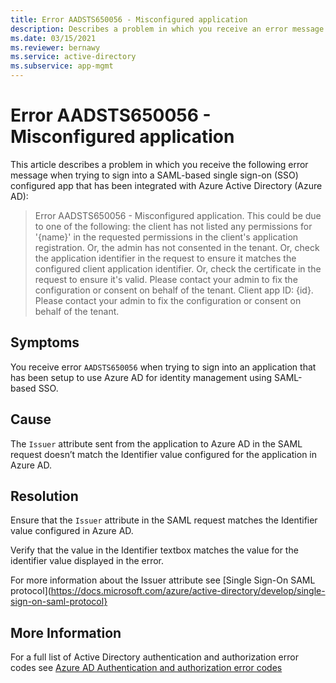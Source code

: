 ```yaml
---
title: Error AADSTS650056 - Misconfigured application
description: Describes a problem in which you receive an error message AADSTS650056 when signing in to SAML-based single sign-on configured app that has been configured to use Azure Active Directory as an Identity Provider (IdP).
ms.date: 03/15/2021
ms.reviewer: bernawy
ms.service: active-directory
ms.subservice: app-mgmt
---
```

# Error AADSTS650056 - Misconfigured application

This article describes a problem in which you receive the following error message when trying to sign into a SAML-based single sign-on (SSO) configured app that has been integrated with Azure Active Directory (Azure AD):

> Error AADSTS650056 - Misconfigured application. This could be due to one of the following: the client has not listed any permissions for '{name}' in the requested permissions in the client's application registration. Or, the admin has not consented in the tenant. Or, check the application identifier in the request to ensure it matches the configured client application identifier. Or, check the certificate in the request to ensure it's valid. Please contact your admin to fix the configuration or consent on behalf of the tenant. Client app ID: {id}. Please contact your admin to fix the configuration or consent on behalf of the tenant.

## Symptoms

You receive error `AADSTS650056` when trying to sign into an application that has been setup to use Azure AD for identity management using SAML-based SSO.

## Cause

The `Issuer` attribute sent from the application to Azure AD in the SAML request doesn’t match the Identifier value configured for the application in Azure AD.

## Resolution

Ensure that the `Issuer` attribute in the SAML request matches the Identifier value configured in Azure AD.

Verify that the value in the Identifier textbox matches the value for the identifier value displayed in the error.

For more information about the Issuer attribute see [Single Sign-On SAML protocol](https://docs.microsoft.com/azure/active-directory/develop/single-sign-on-saml-protocol}

## More Information

For a full list of Active Directory authentication and authorization error codes see [Azure AD Authentication and authorization error codes](/azure/active-directory/develop/reference-aadsts-error-codes)
